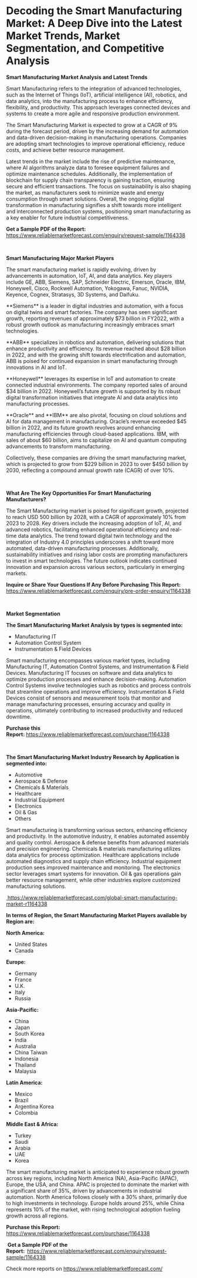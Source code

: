 <p><h1>Decoding the Smart Manufacturing Market: A Deep Dive into the Latest Market Trends, Market Segmentation, and Competitive Analysis</h1></p><p><strong>Smart Manufacturing Market Analysis and Latest Trends</strong></p>
<p><p>Smart Manufacturing refers to the integration of advanced technologies, such as the Internet of Things (IoT), artificial intelligence (AI), robotics, and data analytics, into the manufacturing process to enhance efficiency, flexibility, and productivity. This approach leverages connected devices and systems to create a more agile and responsive production environment.</p><p>The Smart Manufacturing Market is expected to grow at a CAGR of 9% during the forecast period, driven by the increasing demand for automation and data-driven decision-making in manufacturing operations. Companies are adopting smart technologies to improve operational efficiency, reduce costs, and achieve better resource management. </p><p>Latest trends in the market include the rise of predictive maintenance, where AI algorithms analyze data to foresee equipment failures and optimize maintenance schedules. Additionally, the implementation of blockchain for supply chain transparency is gaining traction, ensuring secure and efficient transactions. The focus on sustainability is also shaping the market, as manufacturers seek to minimize waste and energy consumption through smart solutions. Overall, the ongoing digital transformation in manufacturing signifies a shift towards more intelligent and interconnected production systems, positioning smart manufacturing as a key enabler for future industrial competitiveness.</p></p>
<p><strong>Get a Sample PDF of the Report:&nbsp;</strong> <a href="https://www.reliablemarketforecast.com/enquiry/request-sample/1164338?utm_campaign=2940&utm_medium=2&utm_source=Github&utm_content=ia&utm_term=09032025&utm_id=smart-manufacturing">https://www.reliablemarketforecast.com/enquiry/request-sample/1164338</a></p>
<p>&nbsp;</p>
<p><strong>Smart Manufacturing Major Market Players</strong></p>
<p><p>The smart manufacturing market is rapidly evolving, driven by advancements in automation, IoT, AI, and data analytics. Key players include GE, ABB, Siemens, SAP, Schneider Electric, Emerson, Oracle, IBM, Honeywell, Cisco, Rockwell Automation, Yokogawa, Fanuc, NVIDIA, Keyence, Cognex, Stratasys, 3D Systems, and Daifuku.</p><p>**Siemens** is a leader in digital industries and automation, with a focus on digital twins and smart factories. The company has seen significant growth, reporting revenues of approximately $73 billion in FY2022, with a robust growth outlook as manufacturing increasingly embraces smart technologies. </p><p>**ABB** specializes in robotics and automation, delivering solutions that enhance productivity and efficiency. Its revenue reached about $28 billion in 2022, and with the growing shift towards electrification and automation, ABB is poised for continued expansion in smart manufacturing through innovations in AI and IoT.</p><p>**Honeywell** leverages its expertise in IoT and automation to create connected industrial environments. The company reported sales of around $34 billion in 2022. Honeywell’s future growth is supported by its robust digital transformation initiatives that integrate AI and data analytics into manufacturing processes.</p><p>**Oracle** and **IBM** are also pivotal, focusing on cloud solutions and AI for data management in manufacturing. Oracle’s revenue exceeded $45 billion in 2022, and its future growth revolves around enhancing manufacturing efficiencies through cloud-based applications. IBM, with sales of about $60 billion, aims to capitalize on AI and quantum computing advancements to transform manufacturing.</p><p>Collectively, these companies are driving the smart manufacturing market, which is projected to grow from $229 billion in 2023 to over $450 billion by 2030, reflecting a compound annual growth rate (CAGR) of over 10%.</p></p>
<p>&nbsp;</p>
<p><strong>What Are The Key Opportunities For Smart Manufacturing Manufacturers?</strong></p>
<p><p>The Smart Manufacturing market is poised for significant growth, projected to reach USD 500 billion by 2028, with a CAGR of approximately 10% from 2023 to 2028. Key drivers include the increasing adoption of IoT, AI, and advanced robotics, facilitating enhanced operational efficiency and real-time data analytics. The trend toward digital twin technology and the integration of Industry 4.0 principles underscores a shift toward more automated, data-driven manufacturing processes. Additionally, sustainability initiatives and rising labor costs are prompting manufacturers to invest in smart technologies. The future outlook indicates continued innovation and expansion across various sectors, particularly in emerging markets.</p></p>
<p><strong>Inquire or Share Your Questions If Any Before Purchasing This Report:</strong> <a href="https://www.reliablemarketforecast.com/enquiry/pre-order-enquiry/1164338?utm_campaign=2940&utm_medium=2&utm_source=Github&utm_content=ia&utm_term=09032025&utm_id=smart-manufacturing">https://www.reliablemarketforecast.com/enquiry/pre-order-enquiry/1164338</a></p>
<p>&nbsp;</p>
<p><strong>Market Segmentation</strong></p>
<p><strong>The Smart Manufacturing Market Analysis by types is segmented into:</strong></p>
<p><ul><li>Manufacturing IT</li><li>Automation Control System</li><li>Instrumentation & Field Devices</li></ul></p>
<p><p>Smart manufacturing encompasses various market types, including Manufacturing IT, Automation Control Systems, and Instrumentation & Field Devices. Manufacturing IT focuses on software and data analytics to optimize production processes and enhance decision-making. Automation Control Systems involve technologies such as robotics and process controls that streamline operations and improve efficiency. Instrumentation & Field Devices consist of sensors and measurement tools that monitor and manage manufacturing processes, ensuring accuracy and quality in operations, ultimately contributing to increased productivity and reduced downtime.</p></p>
<p><strong>Purchase this Report:&nbsp;</strong><a href="https://www.reliablemarketforecast.com/purchase/1164338?utm_campaign=2940&utm_medium=2&utm_source=Github&utm_content=ia&utm_term=09032025&utm_id=smart-manufacturing">https://www.reliablemarketforecast.com/purchase/1164338</a></p>
<p>&nbsp;</p>
<p><strong>The Smart Manufacturing Market Industry Research by Application is segmented into:</strong></p>
<p><ul><li>Automotive</li><li>Aerospace & Defense</li><li>Chemicals & Materials</li><li>Healthcare</li><li>Industrial Equipment</li><li>Electronics</li><li>Oil & Gas</li><li>Others</li></ul></p>
<p><p>Smart manufacturing is transforming various sectors, enhancing efficiency and productivity. In the automotive industry, it enables automated assembly and quality control. Aerospace & defense benefits from advanced materials and precision engineering. Chemicals & materials manufacturing utilizes data analytics for process optimization. Healthcare applications include automated diagnostics and supply chain efficiency. Industrial equipment production sees improved maintenance and monitoring. The electronics sector leverages smart systems for innovation. Oil & gas operations gain better resource management, while other industries explore customized manufacturing solutions.</p></p>
<p><a href="https://www.reliablemarketforecast.com/global-smart-manufacturing-market-r1164338?utm_campaign=2940&utm_medium=2&utm_source=Github&utm_content=ia&utm_term=09032025&utm_id=smart-manufacturing">&nbsp;https://www.reliablemarketforecast.com/global-smart-manufacturing-market-r1164338</a></p>
<p><strong>In terms of Region, the Smart Manufacturing Market Players available by Region are:</strong></p>
<p>
    <p> <strong> North America: </strong>
        <ul>
            <li>United States</li>
            <li>Canada</li>
        </ul>
        </p> 
    <p> <strong> Europe: </strong>
        <ul>
            <li>Germany</li>
            <li>France</li>
            <li>U.K.</li>
            <li>Italy</li>
            <li>Russia</li>
        </ul>
        </p> 
    <p> <strong> Asia-Pacific: </strong>
        <ul>
            <li>China</li>
            <li>Japan</li>
            <li>South Korea</li>
            <li>India</li>
            <li>Australia</li>
            <li>China Taiwan</li>
            <li>Indonesia</li>
            <li>Thailand</li>
            <li>Malaysia</li>
        </ul>
        </p> 
    <p> <strong> Latin America: </strong>
        <ul>
            <li>Mexico</li>
            <li>Brazil</li>
            <li>Argentina Korea</li>
            <li>Colombia</li>
        </ul>
        </p> 
    <p> <strong> Middle East & Africa: </strong>
        <ul>
            <li>Turkey</li>
            <li>Saudi</li>
            <li>Arabia</li>
            <li>UAE</li>
            <li>Korea</li>
        </ul>
    </p>
    </p>
<p><p>The smart manufacturing market is anticipated to experience robust growth across key regions, including North America (NA), Asia-Pacific (APAC), Europe, the USA, and China. APAC is projected to dominate the market with a significant share of 35%, driven by advancements in industrial automation. North America follows closely with a 30% share, primarily due to high investments in technology. Europe holds around 25%, while China represents 10% of the market, with rising technological adoption fueling growth across all regions.</p></p>
<p><strong>Purchase this Report: </strong><a href="https://www.reliablemarketforecast.com/purchase/1164338?utm_campaign=2940&utm_medium=2&utm_source=Github&utm_content=ia&utm_term=09032025&utm_id=smart-manufacturing">https://www.reliablemarketforecast.com/purchase/1164338</a></p>
<p>&nbsp;<strong>Get a Sample PDF of the Report:&nbsp;&nbsp;</strong><a href="https://www.reliablemarketforecast.com/enquiry/request-sample/1164338?utm_campaign=2940&utm_medium=2&utm_source=Github&utm_content=ia&utm_term=09032025&utm_id=smart-manufacturing">https://www.reliablemarketforecast.com/enquiry/request-sample/1164338</a></p>
<p><strong></strong></p>
<p>Check more reports on <a href="https://www.reliablemarketforecast.com/?utm_campaign=2940&utm_medium=2&utm_source=Github&utm_content=ia&utm_term=09032025&utm_id=smart-manufacturing">https://www.reliablemarketforecast.com/</a></p>